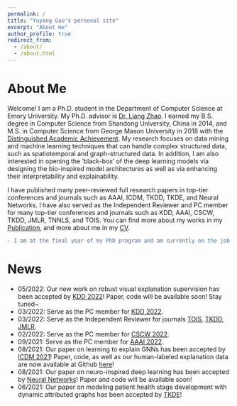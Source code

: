 ```yaml
---
permalink: /
title: "Yuyang Gao's personal site"
excerpt: "About me"
author_profile: true
redirect_from: 
  - /about/
  - /about.html
---
```


About Me
======
Welcome! I am a Ph.D. student in the Department of Computer Science at Emory University. My Ph.D. advisor is [Dr. Liang Zhao](http://cs.emory.edu/~lzhao41/index.htm). I earned my B.S. degree in Computer Science from Shandong University, China in 2014, and M.S. in Computer Science from George Mason University in 2018 with the [Distinguished Academic Achievement](https://cs.gmu.edu/media/uploads/brochure_2019v212.pdf). My research focuses on data mining and machine learning techniques that can handle complex structured data, such as spatiotemporal and graph-structured data. In addition, I am also interested in opening the ‘black-box’ of the deep learning models via designing the bio-inspired model architectures as well as via enhancing their interpretability and explainability. 

I have published many peer-reviewed full research papers in top-tier conferences and journals such as AAAI, ICDM, TKDD, TKDE, and Neural Networks. I have also served as the Independent Reviewer and PC member for many top-tier conferences and journals such as KDD, AAAI, CSCW, TKDD, JMLR, TNNLS, and TOIS. You can find more about my works in my [Publication](/publications/), and more about me in my [CV](/cv/).

```diff
- I am at the final year of my PhD program and am currently on the job market this year. Please feel free to contact me via email (yuyang.gao@emory.edu).
```

News
======
* 05/2022: Our new work on robust visual explanation supervision has been accepted by [KDD 2022](https://kdd.org/kdd2022/index.html)! Paper, code will be available soon! Stay tuned~
* 03/2022: Serve as the PC member for [KDD 2022](https://kdd.org/kdd2022/).
* 03/2022: Serve as the Independent Reviewer for journals [TOIS](https://dl.acm.org/journal/tois), [TKDD](https://dl.acm.org/journal/tkdd), [JMLR](https://www.jmlr.org/).
* 02/2022: Serve as the PC member for [CSCW 2022](https://cscw.acm.org/2022/).
* 09/2021: Serve as the PC member for [AAAI 2022](https://aaai.org/Conferences/AAAI-22/).
* 08/2021: Our paper on learning to explain GNNs has been accepted by [ICDM 2021](https://icdm2021.auckland.ac.nz/)! Paper, code, as well as our human-labeled explanation data are now available at Github [here](https://github.com/YuyangGao/GNES)!
* 08/2021: Our paper on neuro-inspired deep learning has been accepted by [Neural Networks](https://www.journals.elsevier.com/neural-networks)! Paper and code will be available soon!
* 06/2021: Our paper on modeling patient health stage development with dynamic attributed graphs has been accepted by [TKDE](https://ieeexplore.ieee.org/xpl/RecentIssue.jsp?punumber=69)! 

<script type='text/javascript' id='clustrmaps' src='//cdn.clustrmaps.com/map_v2.js?cl=ffffff&w=300&t=tt&d=wCOebEYBW1at8kUgFzwn93ofWhY_l-zJPQ-u5DpDfLE&co=2d78ad&cmo=3acc3a&cmn=ff5353&ct=ffffff'></script>
